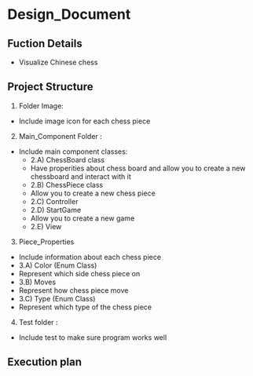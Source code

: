 # Design_Document
## Fuction Details
- Visualize Chinese chess
## Project Structure
1. Folder Image: 
  - Include image icon for each chess piece
2. Main_Component Folder : 
  - Include main component classes:
    - 2.A) ChessBoard class
    - Have properities about chess board and allow you to create a new chessboard and interact with it
    - 2.B) ChessPiece class
    - Allow you to create a new chess piece
    - 2.C) Controller
    - 2.D) StartGame
    - Allow you to create a new game
    - 2.E) View
3. Piece_Properties
  - Include information about each chess piece
  - 3.A) Color (Enum Class)
  - Represent which side chess piece on
  - 3.B) Moves
  - Represent how chess piece move
  - 3.C) Type (Enum Class)
  - Represent which type of the chess piece 
4. Test folder : 
  - Include test to make sure program works well 
## Execution plan 
